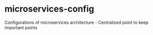 # microservices-config
Configurations of microservices architecture - Centralized point to keep important points
